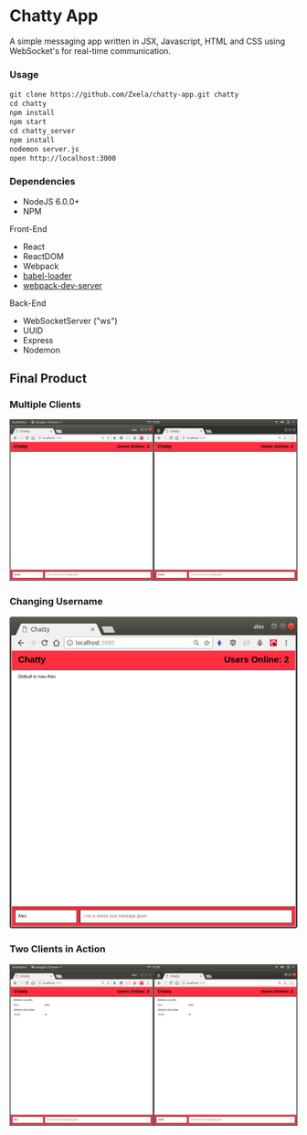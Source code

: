 # Chatty App

A simple messaging app written in JSX, Javascript, HTML and CSS using WebSocket's for real-time communication.

### Usage

```
git clone https://github.com/Zxela/chatty-app.git chatty
cd chatty
npm install
npm start
cd chatty_server
npm install
nodemon server.js
open http://localhost:3000
```

### Dependencies

- NodeJS 6.0.0+
- NPM

Front-End

- React
- ReactDOM
- Webpack
- [babel-loader](https://github.com/babel/babel-loader)
- [webpack-dev-server](https://github.com/webpack/webpack-dev-server)

Back-End

- WebSocketServer ("ws")
- UUID
- Express
- Nodemon

## Final Product

### Multiple Clients

!["Two Clients Connected"](https://github.com/Zxela/chatty-app/blob/master/docs/open.png)

### Changing Username

!["Change User"](https://github.com/Zxela/chatty-app/blob/master/docs/userchange.png)

### Two Clients in Action

!["Both Users Can Send and Recieve"](https://github.com/Zxela/chatty-app/blob/master/docs/message.png)
